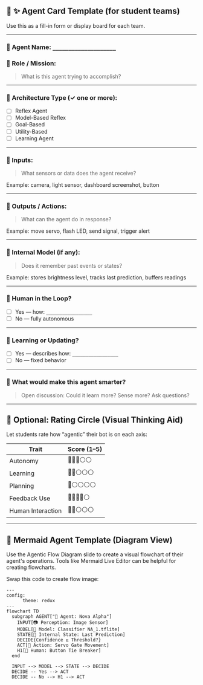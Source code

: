 
## 🧾 ✨ Agent Card Template (for student teams)

Use this as a fill-in form or display board for each team.

---

### 🔹 Agent Name: `____________________`

### 🔹 Role / Mission:
> What is this agent trying to accomplish?

---

### 🔹 Architecture Type (✓ one or more):
- [ ] Reflex Agent
- [ ] Model-Based Reflex
- [ ] Goal-Based
- [ ] Utility-Based
- [ ] Learning Agent

---

### 🔹 Inputs:
> What sensors or data does the agent receive?

Example: camera, light sensor, dashboard screenshot, button

---

### 🔹 Outputs / Actions:
> What can the agent do in response?

Example: move servo, flash LED, send signal, trigger alert

---

### 🔹 Internal Model (if any):
> Does it remember past events or states?

Example: stores brightness level, tracks last prediction, buffers readings

---

### 🔹 Human in the Loop?
- [ ] Yes — how: `_________________`
- [ ] No — fully autonomous

---

### 🔹 Learning or Updating?
- [ ] Yes — describes how: `_________________`
- [ ] No — fixed behavior

---

### 🔹 What would make this agent smarter?
> Open discussion: Could it learn more? Sense more? Ask questions?

---

## 🧠 Optional: Rating Circle (Visual Thinking Aid)
Let students rate how “agentic” their bot is on each axis:

| Trait           | Score (1–5) |
|----------------|-------------|
| Autonomy        | 🔘🔘🔘⚪⚪ |
| Learning        | 🔘🔘⚪⚪⚪ |
| Planning        | 🔘⚪⚪⚪⚪ |
| Feedback Use    | 🔘🔘🔘🔘⚪ |
| Human Interaction | 🔘🔘⚪⚪⚪ |

---

## 🧩 Mermaid Agent Template (Diagram View)

Use the Agentic Flow Diagram slide to create a visual flowchart of their agent's operations. Tools like Mermaid Live Editor can be helpful for creating flowcharts.

Swap this code  to create flow image:

```mermaid
---
config:
      theme: redux
---
flowchart TD
  subgraph AGENT["🤖 Agent: Nova Alpha"]
    INPUT[📷 Perception: Image Sensor]
    MODEL[🧠 Model: Classifier NA_1.tflite]
    STATE[🧾 Internal State: Last Prediction]
    DECIDE{Confidence ≥ Threshold?}
    ACT[🛞 Action: Servo Gate Movement]
    H1[👤 Human: Button Tie Breaker]
  end

  INPUT --> MODEL --> STATE --> DECIDE
  DECIDE -- Yes --> ACT
  DECIDE -- No --> H1 --> ACT
```

